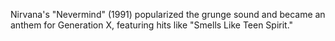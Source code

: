 Nirvana's "Nevermind" (1991) popularized the grunge sound and became an anthem for Generation X, featuring hits like "Smells Like Teen Spirit."
